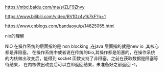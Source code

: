 

https://mbd.baidu.com/ma/s/ZLF9Zhvy

https://www.bilibili.com/video/BV1Dz4y1k7kF?p=1

https://www.cnblogs.com/bandaoyu/p/14625055.html


nio的理解

NIO 在操作系统的层面指的是 non blocking ,在java 层面指的就是new io ,其核心都是非阻塞。
在操作系统中或者说在传统的bio,其操作都是阻塞的，在操作系统的内核做出改变后，能得到 socket 函数支持了非阻塞，之前在获取数据是阻塞等待结果，
在内核做出改变后可以立即返回结果，未准备好之前返回 -1，
